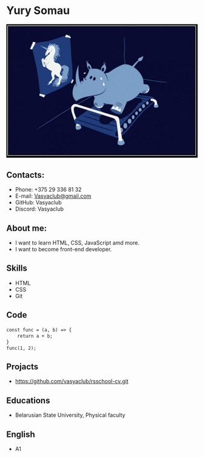# Yury Somau 
![Avatar](/Images/me.jpg)
## Contacts:
* Phone: +375 29 336 81 32
* E-mail: Vasyaclub@gmail.com
* GitHub: Vasyaclub
* Discord: Vasyaclub
## About me: 
* I want to learn HTML, CSS, JavaScript amd more.
* I want to become front-end developer.
## Skills
* HTML
* CSS
* Git
## Code
```
const func = (a, b) => {
    return a + b;
}
func(1, 2);
```
## Projacts
* https://github.com/vasyaclub/rsschool-cv.git
## Educations
* Belarusian State University, Physical faculty
## English
* A1

